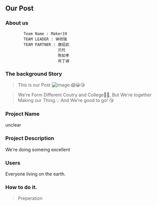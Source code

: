 ## Our Post
### About us
```vim
        Team Name : Maker19
        TEAM LEADER : 钟欣瑞
        TEAM PARTNER : 唐绍武
                       贝托
                       陈如孝
                       肖丁诚

```


### The background Story
>This is our Post
![image](http://a2.qpic.cn/psb?/V13beCG51KYd1k/t9zgvEwbHiGmoz.O9ibYSvf7YjmsstVfGZSykuQjQTU!/b/dMUAAAAAAAAA&ek=1&kp=1&pt=0&bo=HAtABsAP3AgRGWQ!&tl=3&vuin=2536914044&tm=1563591600&sce=60-2-2&rf=viewer_4)
>😱😀😘

>We're Form Different Coutry and College🚩🏁,
  But We're together Making our Thing.💡
  And We're good to go! 😘

### Project Name
unclear

### Project Description
We're doing someing excellent

### Users
Everyone living on the earth.

### How to do it.
> Preperation
